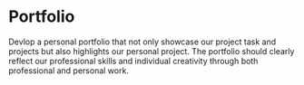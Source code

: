 # Portfolio
Devlop a personal portfolio that not only showcase our project task and projects but also highlights our personal project. The portfolio should clearly reflect our professional skills and individual creativity through both professional and personal work.
